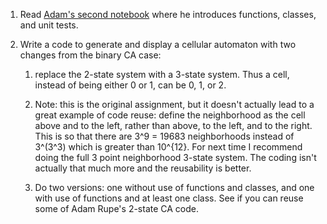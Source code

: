 1. Read [Adam's second notebook](https://github.com/leknox/Scientific-Python-Tutorials/blob/master/02%20Functions%20and%20Classes.ipynb) where he introduces functions, classes, and unit tests.

2. Write a code to generate and display a cellular automaton with two changes from the binary CA case:

    1. replace the 2-state system with a 3-state system. Thus a cell, instead of being either 0 or 1, can be 0, 1, or 2.

    2. Note: this is the original assignment, but it doesn't actually lead to a great example of code reuse: define the neighborhood as the cell above and to the left, rather than above, to the left, and to the right. This is so that there are 3^9 = 19683 neighborhoods instead of 3^(3^3) which is greater than 10^{12}. For next time I recommend doing the full 3 point neighborhood 3-state system. The coding isn't actually that much more and the reusability is better.

    3. Do two versions: one without use of functions and classes, and one with use of functions and at least one class. See if you can reuse some of Adam Rupe's 2-state CA code. 